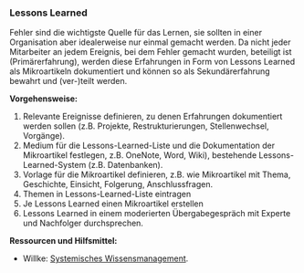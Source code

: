 ### Lessons Learned

Fehler sind die wichtigste Quelle für das Lernen, sie sollten in einer Organisation aber idealerweise nur einmal gemacht werden. Da nicht jeder Mitarbeiter an jedem Ereignis, bei dem Fehler gemacht wurden, beteiligt ist (Primärerfahrung), werden diese Erfahrungen in Form von Lessons Learned als Mikroartikeln dokumentiert und können so als Sekundärerfahrung bewahrt und (ver-)teilt werden.

**Vorgehensweise:**

1. Relevante Ereignisse definieren, zu denen Erfahrungen dokumentiert werden sollen (z.B. Projekte, Restrukturierungen, Stellenwechsel, Vorgänge).
2. Medium für die Lessons-Learned-Liste und die Dokumentation der Mikroartikel festlegen, z.B. OneNote, Word, Wiki), bestehende Lessons-Learned-System (z.B. Datenbanken).
  3. Vorlage für die Mikroartikel definieren, z.B. wie Mikroartikel mit Thema, Geschichte, Einsicht, Folgerung, Anschlussfragen.
4. Themen in Lessons-Learned-Liste eintragen
5. Je Lessons Learned einen Mikroartikel erstellen
6. Lessons Learned in einem moderierten Übergabegespräch mit Experte und Nachfolger
  durchsprechen.

**Ressourcen und Hilfsmittel:**

* Willke: [Systemisches Wissensmanagement](https://amzn.to/3lNdg9t).
